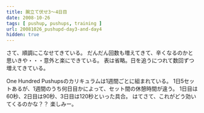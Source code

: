 ```yaml
---
title: 腕立て伏せ3〜4日目
date: 2008-10-26
tags: [ pushup, pushups, training ]
url: 20081026_pushupd-day3-and-day4
hidden: true
---
```

さて、順調にこなせてきている。
だんだん回数も増えてきて、辛くなるのかと思いきや・・・意外と楽にできている。
表は省略。日を追うにつれて数回ずつ増えてきている。

One Hundred Pushupsのカリキュラムは1週間ごとに組まれている。
1日5セットあるが、1週間のうち何日目かによって、セット間の休憩時間が違う。
1日目は60秒、2日目は90秒、3日目は120秒といった具合。
はてさて、これがどう効いてくるのかな？？
楽しみー。
